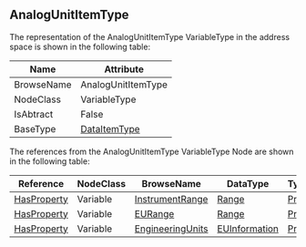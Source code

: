<!-- objecttype -->
## AnalogUnitItemType
  
The representation of the AnalogUnitItemType VariableType in the address space is shown in the following table:  

|Name|Attribute|
|---|---|
|BrowseName|AnalogUnitItemType|
|NodeClass|VariableType|
|IsAbtract|False|
|BaseType|[DataItemType](../../../Part8/VariableTypes/DataItemType/readme.md)|

The references from the AnalogUnitItemType VariableType Node are shown in the following table:  

|Reference|NodeClass|BrowseName|DataType|TypeDefinition|ModellingRule|
|---|---|---|---|---|---|
|[HasProperty](../../../Part3/ReferenceTypes/HasProperty/readme.md)|Variable|[InstrumentRange](#InstrumentRange)|[Range](../../../Part8/DataTypes/Range/readme.md)|[PropertyType](../../Part5/VariableTypes/PropertyType/readme.md)|[Optional](../../Objects/Optional/readme.md)|
|[HasProperty](../../../Part3/ReferenceTypes/HasProperty/readme.md)|Variable|[EURange](#EURange)|[Range](../../../Part8/DataTypes/Range/readme.md)|[PropertyType](../../Part5/VariableTypes/PropertyType/readme.md)|[Optional](../../Objects/Optional/readme.md)|
|[HasProperty](../../../Part3/ReferenceTypes/HasProperty/readme.md)|Variable|[EngineeringUnits](#EngineeringUnits)|[EUInformation](../../../Part8/DataTypes/EUInformation/readme.md)|[PropertyType](../../Part5/VariableTypes/PropertyType/readme.md)|[Mandatory](../../Objects/Mandatory/readme.md)|


